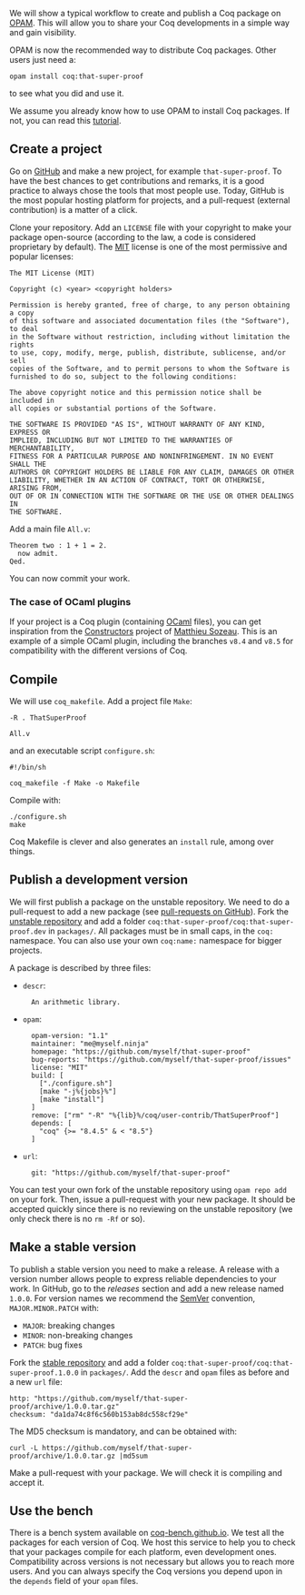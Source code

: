 We will show a typical workflow to create and publish a Coq package on [OPAM](http://opam.ocamlpro.com/). This will allow you to share your Coq developments in a simple way and gain visibility.

OPAM is now the recommended way to distribute Coq packages. Other users just need a:

    opam install coq:that-super-proof

to see what you did and use it.

We assume you already know how to use OPAM to install Coq packages. If not, you can read this [tutorial](http://coq-blog.clarus.me/use-opam-for-coq.html).

## Create a project
Go on [GitHub](https://github.com/) and make a new project, for example `that-super-proof`. To have the best chances to get contributions and remarks, it is a good practice to always chose the tools that most people use. Today, GitHub is the most popular hosting platform for projects, and a pull-request (external contribution) is a matter of a click.

Clone your repository. Add an `LICENSE` file with your copyright to make your package open-source (according to the law, a code is considered proprietary by default). The [MIT](http://opensource.org/licenses/MIT) license is one of the most permissive and popular licenses:

    The MIT License (MIT)

    Copyright (c) <year> <copyright holders>

    Permission is hereby granted, free of charge, to any person obtaining a copy
    of this software and associated documentation files (the "Software"), to deal
    in the Software without restriction, including without limitation the rights
    to use, copy, modify, merge, publish, distribute, sublicense, and/or sell
    copies of the Software, and to permit persons to whom the Software is
    furnished to do so, subject to the following conditions:

    The above copyright notice and this permission notice shall be included in
    all copies or substantial portions of the Software.

    THE SOFTWARE IS PROVIDED "AS IS", WITHOUT WARRANTY OF ANY KIND, EXPRESS OR
    IMPLIED, INCLUDING BUT NOT LIMITED TO THE WARRANTIES OF MERCHANTABILITY,
    FITNESS FOR A PARTICULAR PURPOSE AND NONINFRINGEMENT. IN NO EVENT SHALL THE
    AUTHORS OR COPYRIGHT HOLDERS BE LIABLE FOR ANY CLAIM, DAMAGES OR OTHER
    LIABILITY, WHETHER IN AN ACTION OF CONTRACT, TORT OR OTHERWISE, ARISING FROM,
    OUT OF OR IN CONNECTION WITH THE SOFTWARE OR THE USE OR OTHER DEALINGS IN
    THE SOFTWARE.

Add a main file `All.v`:

    Theorem two : 1 + 1 = 2.
      now admit.
    Qed.

You can now commit your work.

### The case of OCaml plugins
If your project is a Coq plugin (containing [OCaml](https://ocaml.org/) files), you can get inspiration from the [Constructors](https://github.com/mattam82/Constructors) project of [Matthieu Sozeau](http://www.pps.univ-paris-diderot.fr/~sozeau/). This is an example of a simple OCaml plugin, including the branches `v8.4` and `v8.5` for compatibility with the different versions of Coq.

## Compile
We will use `coq_makefile`. Add a project file `Make`:

    -R . ThatSuperProof

    All.v

and an executable script `configure.sh`:

    #!/bin/sh

    coq_makefile -f Make -o Makefile

Compile with:

    ./configure.sh
    make

Coq Makefile is clever and also generates an `install` rule, among over things.

## Publish a development version
We will first publish a package on the unstable repository. We need to do a pull-request to add a new package (see [pull-requests on GitHub](https://help.github.com/articles/using-pull-requests/)). Fork the [unstable repository](https://github.com/coq/repo-unstable) and add a folder `coq:that-super-proof/coq:that-super-proof.dev` in `packages/`. All packages must be in small caps, in the `coq:` namespace. You can also use your own `coq:name:` namespace for bigger projects.

A package is described by three files:

* `descr`:

        An arithmetic library.

* `opam`:

        opam-version: "1.1"
        maintainer: "me@myself.ninja"
        homepage: "https://github.com/myself/that-super-proof"
        bug-reports: "https://github.com/myself/that-super-proof/issues"
        license: "MIT"
        build: [
          ["./configure.sh"]
          [make "-j%{jobs}%"]
          [make "install"]
        ]
        remove: ["rm" "-R" "%{lib}%/coq/user-contrib/ThatSuperProof"]
        depends: [
          "coq" {>= "8.4.5" & < "8.5"}
        ]

* `url`:

        git: "https://github.com/myself/that-super-proof"

You can test your own fork of the unstable repository using `opam repo add` on your fork. Then, issue a pull-request with your new package. It should be accepted quickly since there is no reviewing on the unstable repository (we only check there is no `rm -Rf` or so).

## Make a stable version
To publish a stable version you need to make a release. A release with a version number allows people to express reliable dependencies to your work. In GitHub, go to the *releases* section and add a new release named `1.0.0`. For version names we recommend the [SemVer](http://semver.org/) convention, `MAJOR.MINOR.PATCH` with:

* `MAJOR`: breaking changes
* `MINOR`: non-breaking changes
* `PATCH`: bug fixes

Fork the [stable repository](https://github.com/coq/repo-stable) and add a folder `coq:that-super-proof/coq:that-super-proof.1.0.0` in `packages/`. Add the `descr` and `opam` files as before and a new `url` file:

    http: "https://github.com/myself/that-super-proof/archive/1.0.0.tar.gz"
    checksum: "da1da74c8f6c560b153ab8dc558cf29e"

The MD5 checksum is mandatory, and can be obtained with:

    curl -L https://github.com/myself/that-super-proof/archive/1.0.0.tar.gz |md5sum

Make a pull-request with your package. We will check it is compiling and accept it.

## Use the bench
There is a bench system available on [coq-bench.github.io](http://coq-bench.github.io/). We test all the packages for each version of Coq. We host this service to help you to check that your packages compile for each platform, even development ones. Compatibility across versions is not necessary but allows you to reach more users. And you can always specify the Coq versions you depend upon in the `depends` field of your `opam` files.
